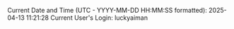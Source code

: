 Current Date and Time (UTC - YYYY-MM-DD HH:MM:SS formatted): 2025-04-13 11:21:28
Current User's Login: luckyaiman

